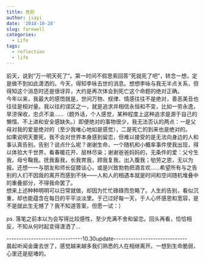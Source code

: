 ```yaml
---
title: 告别
author: jiayi
date: '2018-10-28'
slug: farewell
categories:
  - Life
tags:
  - reflection
  - life
---
```

前天，说到“万一明天死了”。第一时间不假思索回答“死就死了吧”，转念一想，定是做不到如此潇洒的。今天，得知李咏去世的消息。想想李咏与我无半点关系，但得知这个消息时还是很讶异，大约是再次体会到死亡这个命题的绝对正确。  
今年以来，我最大的感悟就是，世间万物、规律、情感往往不是绝对，善恶美丑也往往是相对量。我以往的误区之一，就是追求并相信永恒和不变，比如一劳永逸，旱涝保收，忠贞不渝……（题外话，个人感觉，某种程度上这种追求是源于自己的懒惰、不上进和安全感缺失。）即便绝对的事物很少，我无法否认的两点：一是父母对我的爱是绝对的（至少我唯心地如是感觉），二是死亡的到来也是绝对的。  
如果说明天要死，我不会对世界本身感到留恋，但难以接受的是无法向身边的人和事认真告别。告别？说点什么呢？谢谢生命，一个随机和小概率事件使我出现，得以体验大千世界，看春暖花开、层林尽染；谢谢爸爸妈妈的，无条件的爱：父兮生我，母兮鞠我。抚我畜我，长我育我，顾我复我，出入腹我；劬劳之恩，无以为报。还想一一与朋友和师长促膝谈心，或是兴致勃勃把酒言欢……希望所有与之告别的人们不因我的离开而感到不快——人和人的相遇本就是时间和空间随机堆叠中的重叠部分，不得我命罢了。  
想来上述种种明明可以日常就做，却因为忙忙碌碌而忽略了。人生的告别，看似沉重，却也能蕴含在每日的平平淡淡里。于己过好每一天，于人心怀感恩和宽容，是不是就此生无憾了？我不知道答案，但愿一试：）  
  
  ps. 落笔之前本以为会写得比较感性，至少充满不舍和留恋。回头再看，恰恰相反，不知从何时起变得潇洒了…
  
-------------------------------10.30update------------------------------  
晨起听闻金庸去世了，感觉越来越多我们熟悉的人在相继离开。一想到生命脆弱，心里还是挺堵的。